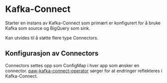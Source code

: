 # Kafka-Connect

Starter en instans av Kafka-Connect som primært er konfigurert for å bruke Kafka som source og BigQuery som sink.

Kan utvides til å støtte flere type Connectors.

## Konfigurasjon av Connectors

Connectors settes opp som ConfigMap i hver app som ønsker en connector. [paw-kafka-connect-operator](https://github.com/navikt/paw-kafka-connect-operator) sørger for at endringer reflekteres i Kafka-Connect.
